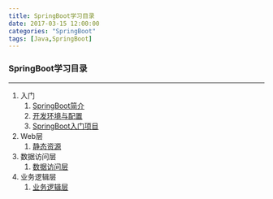 ```yaml
---
title: SpringBoot学习目录
date: 2017-03-15 12:00:00
categories: "SpringBoot"
tags: [Java,SpringBoot]
---
```

### SpringBoot学习目录

----------

1. 入门
	1. [SpringBoot简介](http://www.liupx.me/springBootIntroduction.html "http://www.liupx.me/springBootIntroduction.html")
	2. [开发环境与配置](http://www.liupx.me/springBootDevEnvAndConf.md "http://www.liupx.me/springBootDevEnvAndConf.md")
	3. [SpringBoot入门项目](http://www.liupx.me/springBootFirstProject.md "http://www.liupx.me/springBootFirstProject.md")
4. Web层
	1. [静态资源](http://www.liupx.me "http://www.liupx.me")
5. 数据访问层
	1. [数据访问层](http://www.liupx.me "http://www.liupx.me")
6. 业务逻辑层
	1. [业务逻辑层](http://www.liupx.me "http://www.liupx.me")